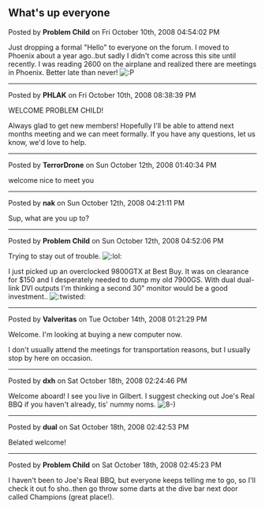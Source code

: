 ## What's up everyone
Posted by **Problem Child** on Fri October 10th, 2008 04:54:02 PM

Just dropping a formal "Hello" to everyone on the forum. I moved to Phoenix about a year ago..but sadly I didn't come across this site until recently.  I was reading 2600 on the airplane and realized there are meetings in Phoenix.  Better late than never!  <!-- s:P --><img src="{SMILIES_PATH}/icon_razz.gif" alt=":P" title="Razz" /><!-- s:P -->

--------------------------------------------------------------------------------

Posted by **PHLAK** on Fri October 10th, 2008 08:38:39 PM

WELCOME PROBLEM CHILD!

Always glad to get new members!  Hopefully I'll be able to attend next months meeting and we can meet formally.  If you have any questions, let us know, we'd love to help.

--------------------------------------------------------------------------------

Posted by **TerrorDrone** on Sun October 12th, 2008 01:40:34 PM

welcome nice to meet you

--------------------------------------------------------------------------------

Posted by **nak** on Sun October 12th, 2008 04:21:11 PM

Sup, what are you up to?

--------------------------------------------------------------------------------

Posted by **Problem Child** on Sun October 12th, 2008 04:52:06 PM

Trying to stay out of trouble. <!-- s:lol: --><img src="{SMILIES_PATH}/icon_lol.gif" alt=":lol:" title="Laughing" /><!-- s:lol: --> 

I just picked up an overclocked 9800GTX at Best Buy.  It was on clearance for $150 and I desperately needed to dump my old 7900GS.  With dual dual-link DVI outputs I'm thinking a second 30" monitor would be a good investment..  <!-- s:twisted: --><img src="{SMILIES_PATH}/icon_twisted.gif" alt=":twisted:" title="Twisted Evil" /><!-- s:twisted: -->

--------------------------------------------------------------------------------

Posted by **Valveritas** on Tue October 14th, 2008 01:21:29 PM

Welcome.  I'm looking at buying a new computer now.  

I don't usually attend the meetings for transportation reasons, but I usually stop by here on occasion.

--------------------------------------------------------------------------------

Posted by **dxh** on Sat October 18th, 2008 02:24:46 PM

Welcome aboard!  I see you live in Gilbert.  I suggest checking out Joe's Real BBQ if you haven't already, tis' nummy noms.  <!-- s8-) --><img src="{SMILIES_PATH}/icon_cool.gif" alt="8-)" title="Cool" /><!-- s8-) -->

--------------------------------------------------------------------------------

Posted by **dual** on Sat October 18th, 2008 02:42:53 PM

Belated welcome!

--------------------------------------------------------------------------------

Posted by **Problem Child** on Sat October 18th, 2008 02:45:23 PM

I haven't been to Joe's Real BBQ, but everyone keeps telling me to go, so I'll check it out fo sho..then go throw some darts at the dive bar next door called Champions (great place!).
